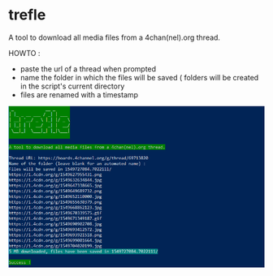 # trefle
A tool to download all media files from a 4chan(nel).org thread.

HOWTO : 
- paste the url of a thread when prompted
- name the folder in which the files will be saved ( folders will be created in the script's current directory
- files are renamed with a timestamp

![Screenshot](screenshot.PNG)
